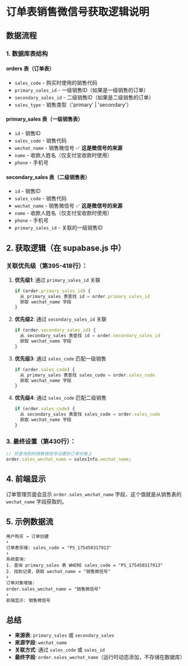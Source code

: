 # 订单表销售微信号获取逻辑说明

## 数据流程

### 1. 数据库表结构

#### orders 表（订单表）
- `sales_code` - 购买时使用的销售代码
- `primary_sales_id` - 一级销售ID（如果是一级销售的订单）
- `secondary_sales_id` - 二级销售ID（如果是二级销售的订单）
- `sales_type` - 销售类型（'primary' | 'secondary'）

#### primary_sales 表（一级销售表）
- `id` - 销售ID
- `sales_code` - 销售代码
- `wechat_name` - 销售微信号 ✅ **这是微信号的来源**
- `name` - 收款人姓名（仅支付宝收款时使用）
- `phone` - 手机号

#### secondary_sales 表（二级销售表）
- `id` - 销售ID
- `sales_code` - 销售代码
- `wechat_name` - 销售微信号 ✅ **这是微信号的来源**
- `name` - 收款人姓名（仅支付宝收款时使用）
- `phone` - 手机号
- `primary_sales_id` - 关联的一级销售ID

## 2. 获取逻辑（在 supabase.js 中）

### 关联优先级（第395-418行）：

1. **优先级1**: 通过 `primary_sales_id` 关联
   ```javascript
   if (order.primary_sales_id) {
     从 primary_sales 表查找 id = order.primary_sales_id
     获取 wechat_name 字段
   }
   ```

2. **优先级2**: 通过 `secondary_sales_id` 关联
   ```javascript
   if (order.secondary_sales_id) {
     从 secondary_sales 表查找 id = order.secondary_sales_id
     获取 wechat_name 字段
   }
   ```

3. **优先级3**: 通过 `sales_code` 匹配一级销售
   ```javascript
   if (order.sales_code) {
     从 primary_sales 表查找 sales_code = order.sales_code
     获取 wechat_name 字段
   }
   ```

4. **优先级4**: 通过 `sales_code` 匹配二级销售
   ```javascript
   if (order.sales_code) {
     从 secondary_sales 表查找 sales_code = order.sales_code
     获取 wechat_name 字段
   }
   ```

### 3. 最终设置（第430行）：
```javascript
// 将查询到的销售微信号设置到订单对象上
order.sales_wechat_name = salesInfo.wechat_name;
```

## 4. 前端显示

订单管理页面会显示 `order.sales_wechat_name` 字段，这个值就是从销售表的 `wechat_name` 字段获取的。

## 5. 示例数据流

```
用户购买 → 订单创建
↓
订单表存储: sales_code = "PS_175450317913"
↓
系统查询: 
1. 查询 primary_sales 表 WHERE sales_code = "PS_175450317913"
2. 找到记录，获取 wechat_name = "销售微信号"
↓
订单对象增强:
order.sales_wechat_name = "销售微信号"
↓
前端显示: 销售微信号
```

## 总结

- **来源表**: `primary_sales` 或 `secondary_sales`
- **来源字段**: `wechat_name`
- **关联方式**: 通过 `sales_code` 或 `sales_id`
- **最终字段**: `order.sales_wechat_name`（运行时动态添加，不存储在数据库）


